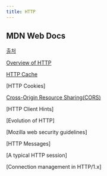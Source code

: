 ```yaml
---
title: HTTP
---
```


## MDN Web Docs

[출처](https://developer.mozilla.org/ko/docs/Web/HTTP)

[Overview of HTTP](./overview/)

[HTTP Cache](./cache/)

[HTTP Cookies]

[Cross-Origin Resource Sharing(CORS)](./cors/)

[HTTP Client Hints]

[Evolution of HTTP]

[Mozilla web security guidelines]

[HTTP Messages]

[A typical HTTP session]

[Connection management in HTTP/1.x]
